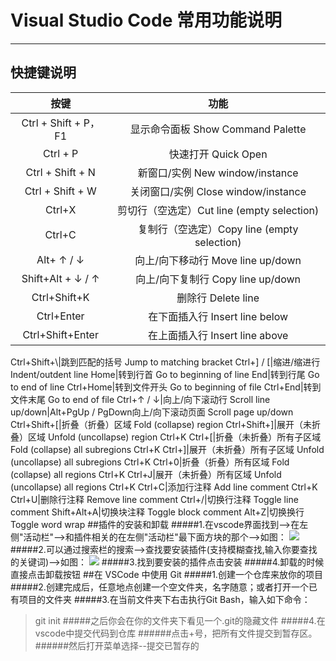# Visual Studio Code 常用功能说明
---
## 快捷键说明
**按键**|**功能**
:--:|:--:
Ctrl + Shift + P，F1|显示命令面板 Show Command Palette
Ctrl + P|快速打开 Quick Open
Ctrl + Shift + N|新窗口/实例 New window/instance
Ctrl + Shift + W|关闭窗口/实例 Close window/instance
Ctrl+X|剪切行（空选定）Cut line (empty selection)
Ctrl+C|复制行（空选定）Copy line (empty selection)
Alt+ ↑ / ↓|向上/向下移动行 Move line up/down
Shift+Alt + ↓ / ↑|向上/向下复制行 Copy line up/down
Ctrl+Shift+K|删除行 Delete line
Ctrl+Enter|在下面插入行 Insert line below
Ctrl+Shift+Enter|在上面插入行 Insert line above
Ctrl+Shift+\\|跳到匹配的括号 Jump to matching bracket
Ctrl+] / [|缩进/缩进行 Indent/outdent line
Home|转到行首 Go to beginning of line
End|转到行尾 Go to end of line
Ctrl+Home|转到文件开头 Go to beginning of file
Ctrl+End|转到文件末尾 Go to end of file
Ctrl+↑ / ↓|向上/向下滚动行 Scroll line up/down|Alt+PgUp / PgDown向上/向下滚动页面 Scroll page up/down
Ctrl+Shift+[|折叠（折叠）区域 Fold (collapse) region
Ctrl+Shift+]|展开（未折叠）区域 Unfold (uncollapse) region
Ctrl+K Ctrl+[|折叠（未折叠）所有子区域 Fold (collapse) all subregions
Ctrl+K Ctrl+]|展开（未折叠）所有子区域 Unfold (uncollapse) all subregions
Ctrl+K Ctrl+0|折叠（折叠）所有区域 Fold (collapse) all regions
Ctrl+K Ctrl+J|展开（未折叠）所有区域 Unfold (uncollapse) all regions
Ctrl+K Ctrl+C|添加行注释 Add line comment
Ctrl+K Ctrl+U|删除行注释 Remove line comment
Ctrl+/|切换行注释 Toggle line comment
Shift+Alt+A|切换块注释 Toggle block comment
Alt+Z|切换换行 Toggle word wrap
##插件的安装和卸载
#####1.在vscode界面找到——>在左侧"活动栏"——>和插件相关的在左侧"活动栏"最下面方块的那个——>如图：
![](http://wx4.sinaimg.cn/mw690/006Dt8kyly1g6r48zl6iqj30cn0ep3yu.jpg)
#####2.可以通过搜索栏的搜索——>查找要安装插件(支持模糊查找,输入你要查找的关键词)——>如图：
![](http://wx1.sinaimg.cn/mw690/006Dt8kyly1g6r4w07l1qj30cj0k5dgz.jpg)
#####3.找到要安装的插件点击安装
#####4.卸载的时候直接点击卸载按钮
##在 VSCode 中使用 Git
#####1.创建一个仓库来放你的项目
#####2.创建完成后，任意地点创建一个空文件夹，名字随意；或者打开一个已有项目的文件夹
#####3.在当前文件夹下右击执行Git Bash，输入如下命令：
>git init
#####之后你会在你的文件夹下看见一个.git的隐藏文件
#####4.在vscode中提交代码到仓库
######点击+号，把所有文件提交到暂存区。
######然后打开菜单选择--提交已暂存的
